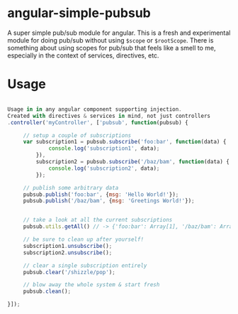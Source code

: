 # angular-simple-pubsub
A super simple pub/sub module for angular. This is a fresh and experimental module
for doing pub/sub without using `$scope` or `$rootScope`.  There is something about
using scopes for pub/sub that feels like a smell to me, especially in the context
of services, directives, etc.


# Usage

```javascript

Usage in in any angular component supporting injection.
Created with directives & services in mind, not just controllers
.controller('myController', ['pubsub', function(pubsub) {

     // setup a couple of subscriptions
     var subscription1 = pubsub.subscribe('foo:bar', function(data) {
             console.log('subscription1', data);
         }),
         subscription2 = pubsub.subscribe('/baz/bam', function(data) {
             console.log('subscription2', data);
         });

     // publish some arbitrary data
     pubsub.publish('foo:bar', {msg: 'Hello World!'});
     pubsub.publish('/baz/bam', {msg: 'Greetings World!'});


     // take a look at all the current subscriptions
     pubsub.utils.getAll() // -> {'foo:bar': Array[1], '/baz/bam': Array[1]}

     // be sure to clean up after yourself!
     subscription1.unsubscribe();
     subscription2.unsubscribe();

     // clear a single subscription entirely
     pubsub.clear('/shizzle/pop');

     // blow away the whole system & start fresh
     pubsub.clean();

}]);

```
